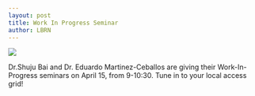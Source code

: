 ```yaml
---
layout: post
title: Work In Progress Seminar
author: LBRN
---
```

<a href="{{ site.baseurl }}events/work-in-progress"><img src="/files/images/wip/wipflyer6.png"></a>

Dr.Shuju Bai and Dr. Eduardo Martinez-Ceballos are giving their Work-In-Progress seminars on April 15, from 9-10:30. Tune in to your local access grid!
